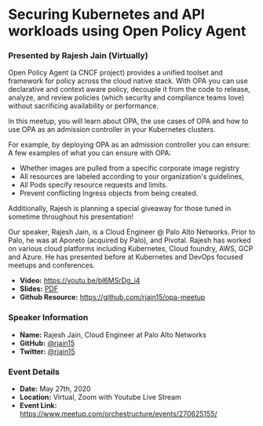 # Securing Kubernetes and API workloads using Open Policy Agent
### Presented by Rajesh Jain (Virtually)

Open Policy Agent (a CNCF project) provides a unified toolset and framework for policy across the cloud native stack. With OPA you can use declarative and context aware policy, decouple it from the code to release, analyze, and review policies (which security and compliance teams love) without sacrificing availability or performance.

In this meetup, you will learn about OPA, the use cases of OPA and how to use OPA as an admission controller in your Kubernetes clusters.

For example, by deploying OPA as an admission controller you can ensure:
A few examples of what you can ensure with OPA:
* Whether images are pulled from a specific corporate image registry
* All resources are labeled according to your organization's guidelines,
* All Pods specify resource requests and limits.
* Prevent conflicting Ingress objects from being created.

Additionally, Rajesh is planning a special giveaway for those tuned in sometime throughout his presentation!

Our speaker, Rajesh Jain, is a Cloud Engineer @ Palo Alto Networks. Prior to Palo, he was at Aporeto (acquired by Palo), and Pivotal. Rajesh has worked on various cloud platforms including Kubernetes, Cloud foundry, AWS, GCP and Azure. He has presented before at Kubernetes and DevOps focused meetups and conferences.

* **Video:** https://youtu.be/bl6MSrDg_i4
* **Slides:** [PDF](<UPDATEME>)
* **Github Resource:** https://github.com/rjain15/opa-meetup

### Speaker Information

* **Name:** Rajesh Jain, Cloud Engineer at Palo Alto Networks
* **GitHub:** [@rjain15](https://github.com/rjain15/)
* **Twitter:**  [@rjain15](https://twitter.com/rjain15)

### Event Details

* **Date:** May 27th, 2020
* **Location:** Virtual, Zoom with Youtube Live Stream
* **Event Link:** https://www.meetup.com/orchestructure/events/270625155/
